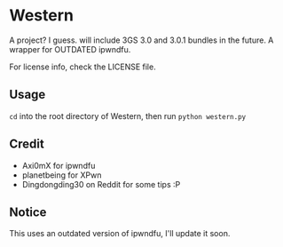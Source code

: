 # Western
A project? I guess. will include 3GS 3.0 and 3.0.1 bundles in the future. A wrapper for OUTDATED ipwndfu.

For license info, check the LICENSE file.


## Usage

`cd` into the root directory of Western, then run `python western.py`

## Credit

* Axi0mX for ipwndfu
* planetbeing for XPwn
* Dingdongding30 on Reddit for some tips :P

## Notice

This uses an outdated version of ipwndfu, I'll update it soon.
